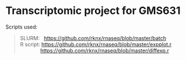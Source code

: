 # Transcriptomic project for GMS631
Scripts used:</br>
> SLURM:&nbsp;&nbsp;&nbsp;https://github.com/rknx/rnaseq/blob/master/batch  
> R script: https://github.com/rknx/rnaseq/blob/master/expplot.r  
> &nbsp;&nbsp;&nbsp;&nbsp;&nbsp;&nbsp;&nbsp;&nbsp;&nbsp;&nbsp;&nbsp;&nbsp;&nbsp;&nbsp;https://github.com/rknx/rnaseq/blob/master/diffexp.r
